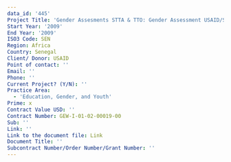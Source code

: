 ```yaml
---
data_id: '445'
Project Title: 'Gender Assesments STTA & TTO: Gender Assessment USAID/Senegal:  (TDY 84)'
Start Year: '2009'
End Year: '2009'
ISO3 Code: SEN
Region: Africa
Country: Senegal
Client/ Donor: USAID
Point of contact: ''
Email: ''
Phone: ''
Current Project? (Y/N): ''
Practice Area:
  - 'Education, Gender, and Youth'
Prime: x
Contract Value USD: ''
Contract Number: GEW-I-01-02-00019-00
Sub: ''
Link: ''
Link to the document file: Link
Document Title: ''
Subcontract Number/Order Number/Grant Number: ''
---
```

